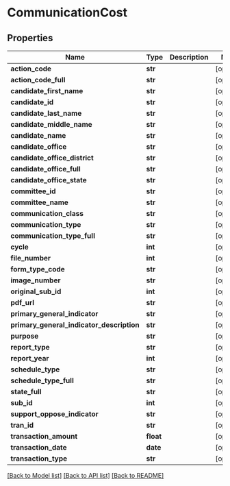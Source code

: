 # CommunicationCost

## Properties
Name | Type | Description | Notes
------------ | ------------- | ------------- | -------------
**action_code** | **str** |  | [optional]
**action_code_full** | **str** |  | [optional]
**candidate_first_name** | **str** |  | [optional]
**candidate_id** | **str** |  | [optional]
**candidate_last_name** | **str** |  | [optional]
**candidate_middle_name** | **str** |  | [optional]
**candidate_name** | **str** |  | [optional]
**candidate_office** | **str** |  | [optional]
**candidate_office_district** | **str** |  | [optional]
**candidate_office_full** | **str** |  | [optional]
**candidate_office_state** | **str** |  | [optional]
**committee_id** | **str** |  | [optional]
**committee_name** | **str** |  | [optional]
**communication_class** | **str** |  | [optional]
**communication_type** | **str** |  | [optional]
**communication_type_full** | **str** |  | [optional]
**cycle** | **int** |  | [optional]
**file_number** | **int** |  | [optional]
**form_type_code** | **str** |  | [optional]
**image_number** | **str** |  | [optional]
**original_sub_id** | **int** |  | [optional]
**pdf_url** | **str** |  | [optional]
**primary_general_indicator** | **str** |  | [optional]
**primary_general_indicator_description** | **str** |  | [optional]
**purpose** | **str** |  | [optional]
**report_type** | **str** |  | [optional]
**report_year** | **int** |  | [optional]
**schedule_type** | **str** |  | [optional]
**schedule_type_full** | **str** |  | [optional]
**state_full** | **str** |  | [optional]
**sub_id** | **int** |  | [optional]
**support_oppose_indicator** | **str** |  | [optional]
**tran_id** | **str** |  | [optional]
**transaction_amount** | **float** |  | [optional]
**transaction_date** | **date** |  | [optional]
**transaction_type** | **str** |  | [optional]

[[Back to Model list]](../README.md#documentation-for-models) [[Back to API list]](../README.md#documentation-for-api-endpoints) [[Back to README]](../README.md)
